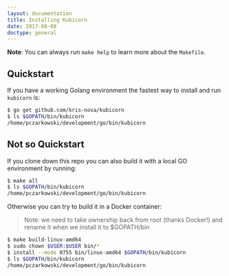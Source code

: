```yaml
---
layout: documentation
title: Installing Kubicorn
date: 2017-08-08
doctype: general
---
```


**Note**: You can always run `make help` to learn more about the `Makefile`.

## Quickstart

If you have a working Golang environment the fastest way to install and run
`kubicorn` is:

```bash
$ go get github.com/kris-nova/kubicorn
$ ls $GOPATH/bin/kubicorn
/home/pczarkowski/development/go/bin/kubicorn
```

## Not so Quickstart

If you clone down this repo you can also build it with a local GO environment by running:

```bash
$ make all
$ ls $GOPATH/bin/kubicorn
/home/pczarkowski/development/go/bin/kubicorn
```

Otherwise you can try to build it in a Docker container:

> Note: we need to take ownership back from root (thanks Docker!) and rename
  it when we install it to $GOPATH/bin


```bash
$ make build-linux-amd64
$ sudo chown $USER:$USER bin/*
$ install --mode 0755 bin/linux-amd64 $GOPATH/bin/kubicorn
$ ls $GOPATH/bin/kubicorn
/home/pczarkowski/development/go/bin/kubicorn
```